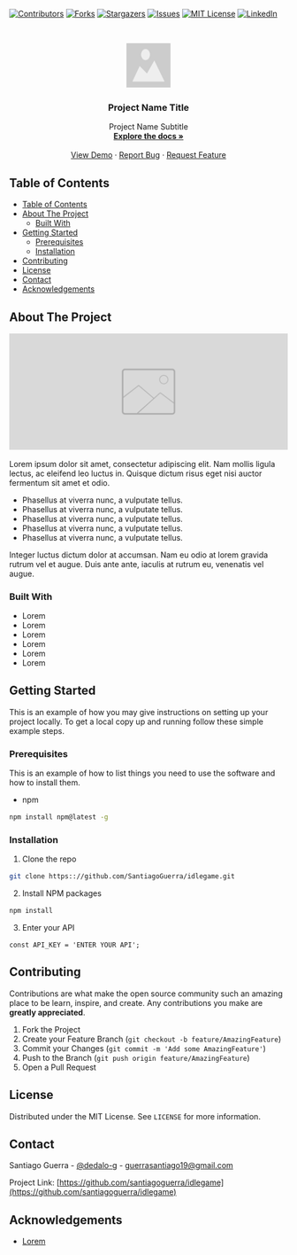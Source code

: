 <!--
*** Thanks for checking out this README Template. If you have a suggestion that would
*** make this better, please fork the repo and create a pull request or simply open
*** an issue with the tag "enhancement".
*** Thanks again! Now go create something AMAZING! :D
-->





<!-- PROJECT SHIELDS -->
<!--
*** I'm using markdown "reference style" links for readability.
*** Reference links are enclosed in brackets [ ] instead of parentheses ( ).
*** See the bottom of this document for the declaration of the reference variables
*** for contributors-url, forks-url, etc. This is an optional, concise syntax you may use.
*** https://www.markdownguide.org/basic-syntax/#reference-style-links
-->
[![Contributors][contributors-shield]][contributors-url]
[![Forks][forks-shield]][forks-url]
[![Stargazers][stars-shield]][stars-url]
[![Issues][issues-shield]][issues-url]
[![MIT License][license-shield]][license-url]
[![LinkedIn][linkedin-shield]][linkedin-url]



<!-- PROJECT LOGO -->
<br />
<p align="center">
  <a href="https://github.com/SantiagoGuerra/idlegame">
    <img src="readme-assets/logo.png" alt="Logo" width="80" height="80">
  </a>

  <h3 align="center">Project Name Title</h3>

  <p align="center">
    Project Name Subtitle
    <br />
    <a href="https://github.com/SantiagoGuerra/idlegame"><strong>Explore the docs »</strong></a>
    <br />
    <br />
    <a href="https://github.com/SantiagoGuerra/idlegame">View Demo</a>
    ·
    <a href="https://github.com/SantiagoGuerra/idlegame/issues">Report Bug</a>
    ·
    <a href="https://github.com/SantiagoGuerra/idlegame/issues">Request Feature</a>
  </p>
</p>



<!-- TABLE OF CONTENTS -->
## Table of Contents

- [Table of Contents](#table-of-contents)
- [About The Project](#about-the-project)
  - [Built With](#built-with)
- [Getting Started](#getting-started)
  - [Prerequisites](#prerequisites)
  - [Installation](#installation)
- [Contributing](#contributing)
- [License](#license)
- [Contact](#contact)
- [Acknowledgements](#acknowledgements)



<!-- ABOUT THE PROJECT -->
## About The Project

[![Product Name Screen Shot][product-screenshot]](#)

Lorem ipsum dolor sit amet, consectetur adipiscing elit. Nam mollis ligula lectus, ac eleifend leo luctus in. Quisque dictum risus eget nisi auctor fermentum sit amet et odio.

* Phasellus at viverra nunc, a vulputate tellus.
* Phasellus at viverra nunc, a vulputate tellus.
* Phasellus at viverra nunc, a vulputate tellus.
* Phasellus at viverra nunc, a vulputate tellus.
* Phasellus at viverra nunc, a vulputate tellus.
  

Integer luctus dictum dolor at accumsan. Nam eu odio at lorem gravida rutrum vel et augue. Duis ante ante, iaculis at rutrum eu, venenatis vel augue.

### Built With
* Lorem
* Lorem
* Lorem
* Lorem
* Lorem
* Lorem
  
  

<!-- GETTING STARTED -->
## Getting Started

This is an example of how you may give instructions on setting up your project locally.
To get a local copy up and running follow these simple example steps.

### Prerequisites

This is an example of how to list things you need to use the software and how to install them.
* npm
```sh
npm install npm@latest -g
```

### Installation

1. Clone the repo
```sh
git clone https:://github.com/SantiagoGuerra/idlegame.git
```
2. Install NPM packages
```sh
npm install
```
3. Enter your API
```JS
const API_KEY = 'ENTER YOUR API';
```

<!-- CONTRIBUTING -->
## Contributing

Contributions are what make the open source community such an amazing place to be learn, inspire, and create. Any contributions you make are **greatly appreciated**.

1. Fork the Project
2. Create your Feature Branch (`git checkout -b feature/AmazingFeature`)
3. Commit your Changes (`git commit -m 'Add some AmazingFeature'`)
4. Push to the Branch (`git push origin feature/AmazingFeature`)
5. Open a Pull Request



<!-- LICENSE -->
## License

Distributed under the MIT License. See `LICENSE` for more information.


<!-- CONTACT -->
## Contact

Santiago Guerra - [@dedalo-g](https://twitter.com/dedalo_g) - guerrasantiago19@gmail.com

Project Link: [https://github.com/santiagoguerra/idlegame](https://github.com/santiagoguerra/idlegame)



<!-- ACKNOWLEDGEMENTS -->
## Acknowledgements
* [Lorem](https://www.lorem.org/)





<!-- MARKDOWN LINKS & IMAGES -->
<!-- https://www.markdownguide.org/basic-syntax/#reference-style-links -->
[contributors-shield]: https://img.shields.io/github/contributors/SantiagoGuerra/idlegame.svg?style=flat-square
[contributors-url]: https://github.com/SantiagoGuerra/idlegame/graphs/contributors
[forks-shield]: https://img.shields.io/github/forks/SantiagoGuerra/idlegame.svg?style=flat-square
[forks-url]: https://github.com/SantiagoGuerra/idlegame/network/members
[stars-shield]: https://img.shields.io/github/stars/SantiagoGuerra/idlegame.svg?style=flat-square
[stars-url]: https://github.com/SantiagoGuerra/idlegame/stargazers
[issues-shield]: https://img.shields.io/github/issues/SantiagoGuerra/idlegame.svg?style=flat-square
[issues-url]: https://github.com/SantiagoGuerra/idlegame/issues
[license-shield]: https://img.shields.io/github/license/SantiagoGuerra/idlegame.svg?style=flat-square
[license-url]: https://github.com/SantiagoGuerra/idlegame/blob/master/LICENSE.txt
[linkedin-shield]: https://img.shields.io/badge/-LinkedIn-black.svg?style=flat-square&logo=linkedin&colorB=555
[linkedin-url]: https://www.linkedin.com/in/santiago--guerra/
[product-screenshot]: readme-assets/screenshot.png
